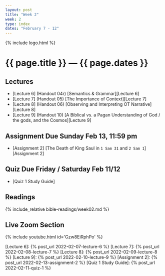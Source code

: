 ```yaml
---
layout: post
title: "Week 2"
week: 2
type: index
dates: "February 7 - 12"
---
```


{% include logo.html %}

# {{ page.title }} &mdash; {{ page.dates }}

## Lectures

- [Lecture 6] (Handout 04r) [Semantics & Grammar][Lecture 6]
- [Lecture 7] (Handout 05) [The Importance of Context][Lecture 7]
- [Lecture 8] (Handout 06) [Observing and Interpreting OT Narrative][Lecture 8]
- [Lecture 9] (Handout 10) [A Biblical vs. a Pagan Understanding of God / the gods, and the Cosmos][Lecture 9]


## Assignment Due Sunday Feb 13, 11:59 pm

- [Assignment 2] [The Death of King Saul in `1 Sam 31` and `2 Sam 1`][Assignment 2]

## Quiz Due Friday / Saturday Feb 11/12

- [Quiz 1 Study Guide]

## Readings

{% include_relative bible-readings/week02.md %}

## Live Zoom Section

{% include youtube.html id='Gzw8EiRphPo' %}

[Lecture 6]: {% post_url 2022-02-07-lecture-6 %}
[Lecture 7]: {% post_url 2022-02-08-lecture-7 %}
[Lecture 8]: {% post_url 2022-02-09-lecture-8 %}
[Lecture 9]: {% post_url 2022-02-10-lecture-9 %}
[Assignment 2]: {% post_url 2022-02-13-assignment-2 %}
[Quiz 1 Study Guide]: {% post_url 2022-02-11-quiz-1 %}
